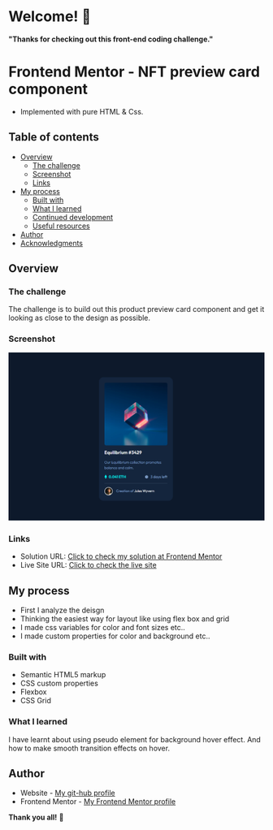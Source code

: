# Welcome! 👋

**"Thanks for checking out this front-end coding challenge."**

# Frontend Mentor - NFT preview card component

- Implemented with pure HTML & Css.

## Table of contents

- [Overview](#overview)
  - [The challenge](#the-challenge)
  - [Screenshot](#screenshot)
  - [Links](#links)
- [My process](#my-process)
  - [Built with](#built-with)
  - [What I learned](#what-i-learned)
  - [Continued development](#continued-development)
  - [Useful resources](#useful-resources)
- [Author](#author)
- [Acknowledgments](#acknowledgments)

## Overview

### The challenge

The challenge is to build out this product preview card component and get it looking as close to the design as possible.

### Screenshot

![](./images/live-site-screenshot.png)

### Links

- Solution URL: [Click to check my solution at Frontend Mentor]()
- Live Site URL: [Click to check the live site](https://cgm-thanhtike.github.io/Order-summary/)

## My process

- First I analyze the deisgn
- Thinking the easiest way for layout like using flex box and grid
- I made css variables for color and font sizes etc..
- I made custom properties for color and background etc..

### Built with

- Semantic HTML5 markup
- CSS custom properties
- Flexbox
- CSS Grid

### What I learned

I have learnt about using pseudo element for background hover effect. And how to make smooth transition effects on hover.

## Author

- Website - [My git-hub profile](https://github.com/CGM-ThanHtike)
- Frontend Mentor - [My Frontend Mentor profile](https://www.frontendmentor.io/profile/CGM-ThanHtike)

**Thank you all!** 🚀